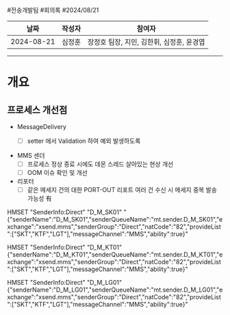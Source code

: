 #전송개발팀 #회의록 #2024/08/21 


| 날짜         | 작성자 | 참여자                       |
| ---------- | --- | ------------------------- |
| 2024-08-21 | 심정훈 | 장정호 팀장, 지민, 김한휘, 심정훈, 윤경엽 |

---

# 개요

## 프로세스 개선점

- MessageDelivery
	- [ ] setter 에서 Validation 하여 예외 발생하도록


- MMS 센더
	- [ ] 프로세스 정상 종료 시에도 데몬 스레드 살아있는 현상 개선
	- [ ] OOM 이슈 확인 및 개선

- 리포터
	- [ ] 같은 메세지 건의 대한 PORT-OUT 리포트 여러 건 수신 시 메세지 중복 발송 가능성 有

HMSET "SenderInfo:Direct" "D_M_SK01" "{\"senderName\":\"D_M_SK01\",\"senderQueueName\":\"mt.sender.D_M_SK01\",\"exchange\":\"xsend.mms\",\"senderGroup\":\"Direct\",\"natCode\":\"82\",\"provideList\":[\"SKT\",\"KTF\",\"LGT\"],\"messageChannel\":\"MMS\",\"ability\":true}" 

HMSET "SenderInfo:Direct" "D_M_KT01" 
{\"senderName\":\"D_M_KT01\",\"senderQueueName\":\"mt.sender.D_M_KT01\",\"exchange\":\"xsend.mms\",\"senderGroup\":\"Direct\",\"natCode\":\"82\",\"provideList\":[\"SKT\",\"KTF\",\"LGT\"],\"messageChannel\":\"MMS\",\"ability\":true}" 

HMSET "SenderInfo:Direct" "D_M_LG01" {\"senderName\":\"D_M_LG01\",\"senderQueueName\":\"mt.sender.D_M_LG01\",\"exchange\":\"xsend.mms\",\"senderGroup\":\"Direct\",\"natCode\":\"82\",\"provideList\":[\"SKT\",\"KTF\",\"LGT\"],\"messageChannel\":\"MMS\",\"ability\":true}"